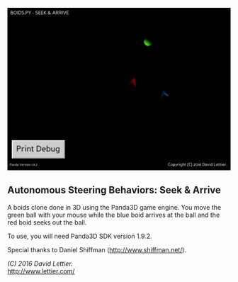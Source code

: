 ![screenshot](screenshot.jpg)

## Autonomous Steering Behaviors: Seek & Arrive

A boids clone done in 3D using the Panda3D game engine.
You move the green ball with your mouse while the blue boid arrives at the ball and the red boid seeks out the ball.

To use, you will need Panda3D SDK version 1.9.2.

Special thanks to Daniel Shiffman (http://www.shiffman.net/).

_(C) 2016 David Lettier._  
http://www.lettier.com/ 
